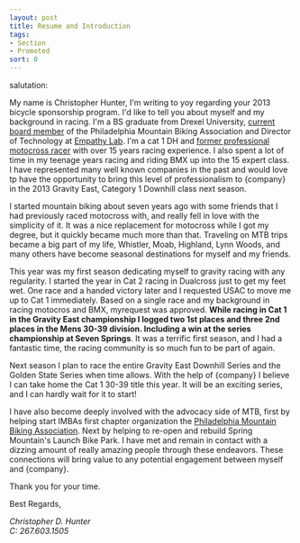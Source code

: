 ```yaml
---
layout: post
title: Resume and Introduction
tags:
- Section
- Promoted
sort: 0
---
```


salutation:

My name is Christopher Hunter, I'm writing to yoy regarding your 2013 bicycle sponsorship program. I'd like to tell you about myself and my background in racing.  I'm a BS graduate from Drexel University, [current board member](http://www.phillymtb.org/about/current-bod) of the Philadelphia Mountain Biking Association and Director of Technology at [Empathy Lab](http://www.empathylab.com/company/news/2012/08/14/whistle-while-you-work).  I'm a cat 1 DH and [former professional motocross racer](http://vault.racerxonline.com/rider/chris-d-hunter/races) with over 15 years racing experience.  I also spent a lot of time in my teenage years racing and riding BMX up into the 15 expert class.  I have represented many well known companies in the past and would love tp have the opportunity to bring this level of professionalism to {company} in the 2013 Gravity East, Category 1 Downhill class next season.

I started mountain biking about seven years ago with some friends that I had previously raced motocross with, and really fell in love with the simplicity of it.  It was a nice replacement for motocross while I got my degree, but it quickly became much more than that. Traveling on MTB trips became a big part of my life, Whistler, Moab, Highland, Lynn Woods, and many others have become seasonal destinations for myself and my friends. 

This year was my first season dedicating myself to gravity racing with any regularity.  I started the year in Cat 2 racing in Dualcross just to get my feet wet. One race and a handed victory later and I requested USAC to move me up to Cat 1 immediately.  Based on a single race and my background in racing motocros and BMX, myrequest was approved.  **While racing in Cat 1 in the Gravity East championship I logged two 1st places and three 2nd places in the Mens 30-39 division. Including a win at the series championship at Seven Springs**.  It was a terrific first season, and I had a fantastic time, the racing community is so much fun to be part of again.  

Next season I plan to race the entire Gravity East Downhill Series and the Golden State Series when time allows.  With the help of {company} I believe I can take home the Cat 1 30-39 title this year. It will be an exciting series, and I can hardly wait for it to start!

I have also become deeply involved with the advocacy side of MTB, first by helping start IMBAs first chapter organization the [Philadelphia Mountain Biking Association](http://www.phillymtb.org/about/current-bod).  Next by helping to re-open and rebuild Spring Mountain's Launch Bike Park.  I have met and remain in contact with a dizzing amount of
really amazing people through these endeavors. These connections will bring value to any potential engagement between myself and {company}.  

Thank you for your time.

Best Regards,


<address class="alert alert-info">
	<p>
		Christopher D. Hunter <br />
		C: 267.603.1505 <br />
		<a href="#"><span class="my-email"></span></a>
	</p>
</address>